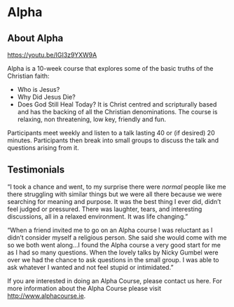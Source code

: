 # Alpha


## About Alpha

https://youtu.be/IGI3z9YXW9A

Alpha is a 10-week course that explores some of the basic truths of the Christian faith:
- Who is Jesus?
- Why Did Jesus Die?
- Does God Still Heal Today?
It is Christ centred and scripturally based and has the backing of all the Christian denominations.
The course is relaxing, non threatening, low key, friendly and fun.

Participants meet weekly and listen to a talk lasting 40 or (if desired) 20 minutes. Participants then break into small groups to discuss the talk and questions arising from it.

## Testimonials
“I took a chance and went, to my surprise there were *normal* people like me there struggling with similar things but we were all there because we were searching for meaning and purpose. It was the best thing I ever did, didn’t feel judged or pressured. There was laughter, tears, and interesting discussions, all in a relaxed environment. It was life changing.”

“When a friend invited me to go on an Alpha course I was reluctant as I didn’t consider myself a religious person. She said she would come with me so we both went along…I found the Alpha course a very good start for me as I had so many questions. When the lovely talks by Nicky Gumbel were over we had the chance to ask questions in the small group. I was able to ask whatever I wanted and not feel stupid or intimidated.”


If you are interested in doing an Alpha Course, please contact us here.
For more information about the Alpha Course please visit http://www.alphacourse.ie.